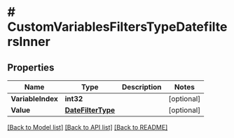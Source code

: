 # # CustomVariablesFiltersTypeDatefiltersInner


## Properties 


Name | Type | Description | Notes
------------ | ------------- | ------------- | -------------
**VariableIndex**| **int32** |   | [optional]
**Value**| [**DateFilterType**](DateFilterType.md) |   | [optional]


[[Back to Model list]](../../README.md#models) [[Back to API list]](../../README.md#endpoints) [[Back to README]](../../README.md)

